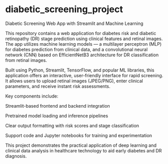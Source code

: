 # diabetic_screening_project
Diabetic Screening Web App with Streamlit and Machine Learning

This repository contains a web application for diabetes risk and diabetic retinopathy (DR) stage prediction using clinical features and retinal images. The app utilizes machine learning models — a multilayer perceptron (MLP) for diabetes prediction from clinical data, and a convolutional neural network (CNN) based on EfficientNetB3 architecture for DR classification from retinal images.

Built using Python, Streamlit, TensorFlow, and popular ML libraries, this application offers an interactive, user-friendly interface for rapid screening. It allows users to upload retinal images (JPEG/PNG), enter clinical parameters, and receive instant risk assessments.

Key components include:

Streamlit-based frontend and backend integration

Pretrained model loading and inference pipelines

Clear output formatting with risk scores and stage classification

Support code and Jupyter notebooks for training and experimentation

This project demonstrates the practical application of deep learning and clinical data analysis in healthcare technology to aid early diabetes and DR diagnosis.

